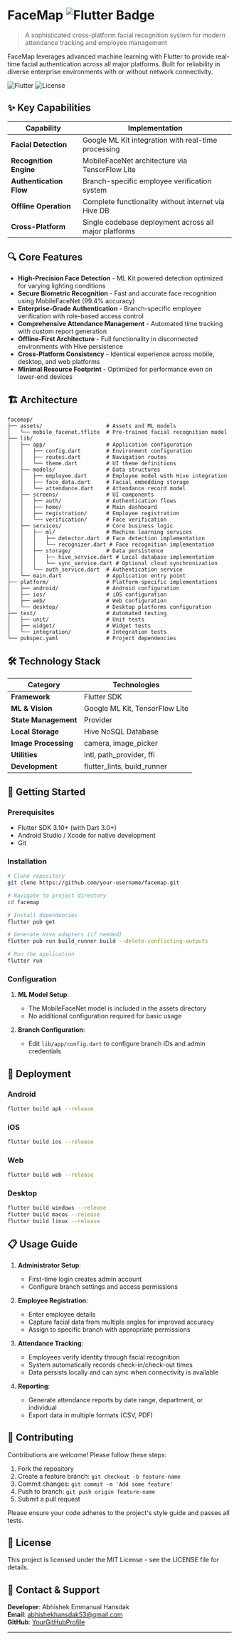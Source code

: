 # FaceMap <img src="https://img.shields.io/badge/Flutter-02569B?style=for-the-badge&logo=flutter&logoColor=white" alt="Flutter Badge"/>

> A sophisticated cross-platform facial recognition system for modern attendance tracking and employee management

FaceMap leverages advanced machine learning with Flutter to provide real-time facial authentication across all major platforms. Built for reliability in diverse enterprise environments with or without network connectivity.

![Flutter](https://img.shields.io/badge/Platform-Android%20%7C%20iOS%20%7C%20Web%20%7C%20Windows%20%7C%20macOS%20%7C%20Linux-blue)
![License](https://img.shields.io/badge/License-MIT-green)



## ✨ Key Capabilities

| Capability | Implementation |
|------------|----------------|
| **Facial Detection** | Google ML Kit integration with real-time processing |
| **Recognition Engine** | MobileFaceNet architecture via TensorFlow Lite |
| **Authentication Flow** | Branch-specific employee verification system |
| **Offline Operation** | Complete functionality without internet via Hive DB |
| **Cross-Platform** | Single codebase deployment across all major platforms |

## 🔍 Core Features

- **High-Precision Face Detection** - ML Kit powered detection optimized for varying lighting conditions
- **Secure Biometric Recognition** - Fast and accurate face recognition using MobileFaceNet (99.4% accuracy)
- **Enterprise-Grade Authentication** - Branch-specific employee verification with role-based access control
- **Comprehensive Attendance Management** - Automated time tracking with custom report generation
- **Offline-First Architecture** - Full functionality in disconnected environments with Hive persistence
- **Cross-Platform Consistency** - Identical experience across mobile, desktop, and web platforms
- **Minimal Resource Footprint** - Optimized for performance even on lower-end devices

## 🏗️ Architecture

```
facemap/
├── assets/                    # Assets and ML models
│   └── mobile_facenet.tflite  # Pre-trained facial recognition model
├── lib/
│   ├── app/                   # Application configuration
│   │   ├── config.dart        # Environment configuration
│   │   ├── routes.dart        # Navigation routes
│   │   └── theme.dart         # UI theme definitions
│   ├── models/                # Data structures
│   │   ├── employee.dart      # Employee model with Hive integration
│   │   ├── face_data.dart     # Facial embedding storage
│   │   └── attendance.dart    # Attendance record model
│   ├── screens/               # UI components
│   │   ├── auth/              # Authentication flows
│   │   ├── home/              # Main dashboard
│   │   ├── registration/      # Employee registration
│   │   └── verification/      # Face verification
│   ├── services/              # Core business logic
│   │   ├── ml/                # Machine learning services
│   │   │   ├── detector.dart  # Face detection implementation
│   │   │   └── recognizer.dart # Face recognition implementation
│   │   ├── storage/           # Data persistence
│   │   │   ├── hive_service.dart # Local database implementation
│   │   │   └── sync_service.dart # Optional cloud synchronization 
│   │   └── auth_service.dart  # Authentication service
│   └── main.dart              # Application entry point
├── platform/                  # Platform-specific implementations
│   ├── android/               # Android configuration
│   ├── ios/                   # iOS configuration
│   ├── web/                   # Web configuration
│   └── desktop/               # Desktop platforms configuration
├── test/                      # Automated testing
│   ├── unit/                  # Unit tests
│   ├── widget/                # Widget tests
│   └── integration/           # Integration tests
└── pubspec.yaml               # Project dependencies
```

## 🛠️ Technology Stack

| Category | Technologies |
|----------|-------------|
| **Framework** | Flutter SDK |
| **ML & Vision** | Google ML Kit, TensorFlow Lite |
| **State Management** | Provider |
| **Local Storage** | Hive NoSQL Database |
| **Image Processing** | camera, image_picker |
| **Utilities** | intl, path_provider, ffi |
| **Development** | flutter_lints, build_runner |

## 🚀 Getting Started

### Prerequisites

- Flutter SDK 3.10+ (with Dart 3.0+)
- Android Studio / Xcode for native development
- Git

### Installation

```bash
# Clone repository
git clone https://github.com/your-username/facemap.git

# Navigate to project directory
cd facemap

# Install dependencies
flutter pub get

# Generate Hive adapters (if needed)
flutter pub run build_runner build --delete-conflicting-outputs

# Run the application
flutter run
```

### Configuration

1. **ML Model Setup**:
   - The MobileFaceNet model is included in the assets directory
   - No additional configuration required for basic usage

2. **Branch Configuration**:
   - Edit `lib/app/config.dart` to configure branch IDs and admin credentials

## 📱 Deployment

### Android

```bash
flutter build apk --release
```

### iOS

```bash
flutter build ios --release
```

### Web

```bash
flutter build web --release
```

### Desktop

```bash
flutter build windows --release
flutter build macos --release
flutter build linux --release
```

## 📋 Usage Guide

1. **Administrator Setup**:
   - First-time login creates admin account
   - Configure branch settings and access permissions

2. **Employee Registration**:
   - Enter employee details
   - Capture facial data from multiple angles for improved accuracy
   - Assign to specific branch with appropriate permissions

3. **Attendance Tracking**:
   - Employees verify identity through facial recognition
   - System automatically records check-in/check-out times
   - Data persists locally and can sync when connectivity is available

4. **Reporting**:
   - Generate attendance reports by date range, department, or individual
   - Export data in multiple formats (CSV, PDF)

## 🤝 Contributing

Contributions are welcome! Please follow these steps:

1. Fork the repository
2. Create a feature branch: `git checkout -b feature-name`
3. Commit changes: `git commit -m 'Add some feature'`
4. Push to branch: `git push origin feature-name`
5. Submit a pull request

Please ensure your code adheres to the project's style guide and passes all tests.

## 📄 License

This project is licensed under the MIT License - see the LICENSE file for details.

## 📧 Contact & Support

**Developer**: Abhishek Emmanual Hansdak  
**Email**: abhishekhansdak53@gmail.com  
**GitHub**: [YourGitHubProfile](https://github.com/your-username)

---
